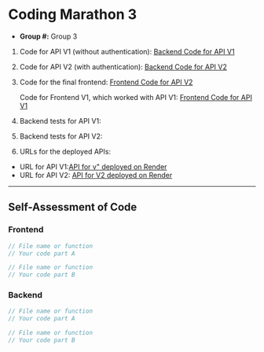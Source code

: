 # Coding Marathon 3  

- **Group #:**  Group 3  
1. Code for API V1 (without authentication): 
[Backend Code for API V1](https://github.com/JY1Z/collaborative-project-3/tree/BE-API-noAuth/backend)
2. Code for API V2 (with authentication):
[Backend Code for API V2](https://github.com/JY1Z/collaborative-project-3/tree/main/backend)  
3. Code for the final frontend:
[Frontend Code for API V2](https://github.com/JY1Z/collaborative-project-3/tree/main/frontend)

   Code for Frontend V1, which worked with API V1:
[Frontend Code for API V1](https://github.com/JY1Z/collaborative-project-3/tree/FE-no-auth/frontend/frontend-no-auth)

4. Backend tests for API V1:
5. Backend tests for API V2:
6. URLs for the deployed APIs:
  - URL for API V1:[API for v" deployed on Render](https://test-cm3-11.onrender.com/)
  - URL for API V2: [API for V2 deployed on Render](https://collaborative-project-3-ft0l.onrender.com)

---

## Self-Assessment of Code

### Frontend

```js
// File name or function
// Your code part A
```

```js
// File name or function
// Your code part B
```

### Backend

```js
// File name or function
// Your code part A
```

```js
// File name or function
// Your code part B
```
